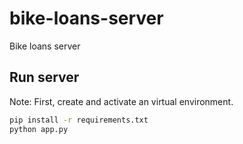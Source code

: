 # bike-loans-server
Bike loans server

## Run server
Note: First, create and activate an virtual environment.

```cmd
pip install -r requirements.txt
python app.py
```
